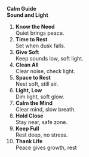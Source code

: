 **Calm Guide**  
**Sound and Light**

1. **Know the Need**  
Quiet brings peace.  
2. **Time to Rest**  
Set when dusk falls.  
3. **Give Soft**  
Keep sounds low, soft light.  
4. **Clean All**  
Clear noise, check light.  
5. **Space to Rest**  
Nest soft, still air.  
6. **Light, Low**  
Dim light, soft glow.  
7. **Calm the Mind**  
Clear mind, slow breath.  
8. **Hold Close**  
Stay near, safe zone.  
9. **Keep Full**  
Rest deep, no stress.  
10. **Thank Life**  
Peace gives growth, rest
